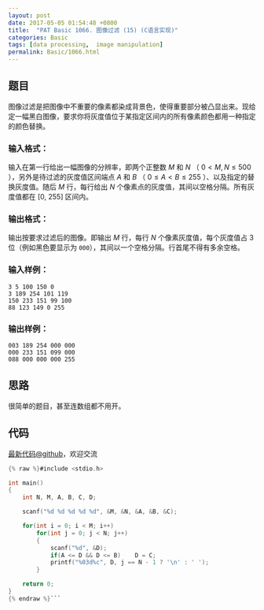 ```yaml
---
layout: post
date: 2017-05-05 01:54:48 +0800
title:  "PAT Basic 1066. 图像过滤 (15) (C语言实现)"
categories: Basic
tags: [data processing,  image manipulation]
permalink: Basic/1066.html
---
```


## 题目

图像过滤是把图像中不重要的像素都染成背景色，使得重要部分被凸显出来。现给定一幅黑白图像，要求你将灰度值位于某指定区间内的所有像素颜色都用一种指定的颜色替换。

### 输入格式：

输入在第一行给出一幅图像的分辨率，即两个正整数 $M$ 和 $N$ （ $0 < M, N \le 500$ ），另外是待过滤的灰度值区间端点 $A$ 和
$B$ （ $0 \le A < B \le 255$ ）、以及指定的替换灰度值。随后 $M$ 行，每行给出 $N$
个像素点的灰度值，其间以空格分隔。所有灰度值都在 [0, 255] 区间内。

### 输出格式：

输出按要求过滤后的图像。即输出 $M$ 行，每行 $N$ 个像素灰度值，每个灰度值占 3 位（例如黑色要显示为
`000`），其间以一个空格分隔。行首尾不得有多余空格。

### 输入样例：

    
    
    3 5 100 150 0
    3 189 254 101 119
    150 233 151 99 100
    88 123 149 0 255
    

### 输出样例：

    
    
    003 189 254 000 000
    000 233 151 099 000
    088 000 000 000 255
    



## 思路


很简单的题目，甚至连数组都不用开。

## 代码

[最新代码@github](https://github.com/OliverLew/PAT/blob/master/PATBasic/1066.c)，欢迎交流
```c
{% raw %}#include <stdio.h>

int main()
{
    int N, M, A, B, C, D;

    scanf("%d %d %d %d %d", &M, &N, &A, &B, &C);

    for(int i = 0; i < M; i++)
        for(int j = 0; j < N; j++)
        {
            scanf("%d", &D);
            if(A <= D && D <= B)    D = C;
            printf("%03d%c", D, j == N - 1 ? '\n' : ' ');
        }

    return 0;
}
{% endraw %}```